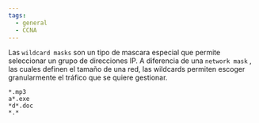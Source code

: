 ```yaml
---
tags:
  - general
  - CCNA
---
```


Las `wildcard masks` son un tipo de mascara especial que permite seleccionar un grupo de direcciones IP. A diferencia de una `network mask` , las cuales definen el tamaño de una red, las wildcards permiten escoger granularmente el tráfico que se quiere gestionar.
```
*.mp3
a*.exe
*d*.doc
*.*
```
